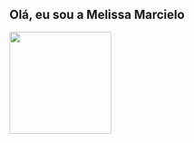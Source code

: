 ## Olá, eu sou a Melissa Marcielo

<div>
  <a href="https://github.com/melissamarc">
    <img height="180cm" src="https://github-readme-stats.vercel.app/api/top-langs/?username=melissamarc&layout-compact&langs_count=16&theme=dracula">
  
</div
